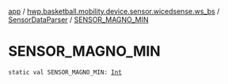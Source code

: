 [app](../../index.md) / [hwp.basketball.mobility.device.sensor.wicedsense.ws_bs](../index.md) / [SensorDataParser](index.md) / [SENSOR_MAGNO_MIN](.)

# SENSOR_MAGNO_MIN

`static val SENSOR_MAGNO_MIN: `[`Int`](https://kotlinlang.org/api/latest/jvm/stdlib/kotlin/-int/index.html)